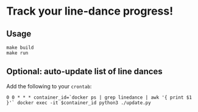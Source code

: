 # Track your line-dance progress!

## Usage

```
make build
make run
```

## Optional: auto-update list of line dances

Add the following to your `crontab`:

```
0 0 * * * container_id=`docker ps | grep linedance | awk '{ print $1 }'` docker exec -it $container_id python3 ./update.py

```
